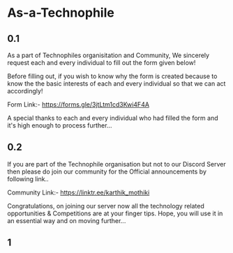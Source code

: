 # As-a-Technophile
## 0.1
As a part of Technophiles organisitation and Community, We sincerely request each and every individual to fill out the form given below!

Before filling out, if you wish to know why the form is created because to know the the basic interests of each and every individual so that we can act accordingly!

Form Link:- https://forms.gle/3jtLtm1cd3Kwi4F4A

A special thanks to each and every individual who had filled the form and it's high enough to process further...

## 0.2

If you are part of the Technophile organisation but not to our Discord Server then please do join our community for the Official announcements by following link..

Community Link:- https://linktr.ee/karthik_mothiki

Congratulations, on joining our server now all the technology related opportunities & Competitions are at your finger tips. Hope, you will use it in an essential way and on moving further...

## 1
